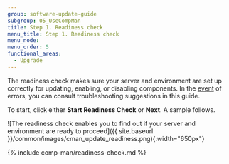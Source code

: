 ```yaml
---
group: software-update-guide
subgroup: 05_UseCompMan
title: Step 1. Readiness check
menu_title: Step 1. Readiness check
menu_node:
menu_order: 5
functional_areas:
  - Upgrade
---
```


The readiness check makes sure your server and environment are set up correctly for updating, enabling, or disabling components. In the [event](https://glossary.magento.com/event) of errors, you can consult troubleshooting suggestions in this guide.

To start, click either **Start Readiness Check** or **Next**. A sample follows.

![The readiness check enables you to find out if your server and environment are ready to proceed]({{ site.baseurl }}/common/images/cman_update_readiness.png){:width="650px"}

{% include comp-man/readiness-check.md %}